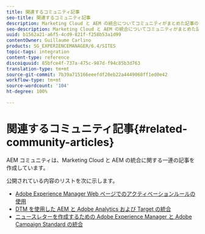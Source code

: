```yaml
---
title: 関連するコミュニティ記事
seo-title: 関連するコミュニティ記事
description: Marketing Cloud と AEM の統合についてコミュニティがまとめた記事のリストを示します。
seo-description: Marketing Cloud と AEM の統合についてコミュニティがまとめた記事のリストを示します。
uuid: b1562a21-a6f5-4cd9-821f-f258b53a1d99
contentOwner: Guillaume Carlino
products: SG_EXPERIENCEMANAGER/6.4/SITES
topic-tags: integration
content-type: reference
discoiquuid: 85bfce4f-737a-475c-987d-f94c85b3d763
translation-type: tm+mt
source-git-commit: 7b39a715166eeefdf20eb22a4449068ff1ed0e42
workflow-type: tm+mt
source-wordcount: '104'
ht-degree: 100%

---
```



# 関連するコミュニティ記事{#related-community-articles}

AEM コミュニティは、Marketing Cloud と AEM の統合に関する一連の記事を作成しています。

公開されている内容のリストを次に示します。

* [Adobe Experience Manager Web ページでのアクティベーションルールの使用](https://helpx.adobe.com/jp/experience-manager/using/dtm.html)
* [DTM を使用した AEM と Adobe Analytics および Target の統合](https://helpx.adobe.com/jp/experience-manager/using/integrate-digital-marketing-solutions.html)
* [ニュースレターを作成するための Adobe Experience Manager と Adobe Campaign Standard の統合](https://helpx.adobe.com/jp/experience-manager/using/aem_campaign.html)

